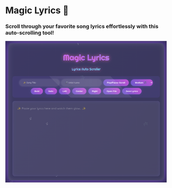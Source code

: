 # Magic Lyrics 🎸

### Scroll through your favorite song lyrics effortlessly with this auto-scrolling tool!

![preview](./preview.png)